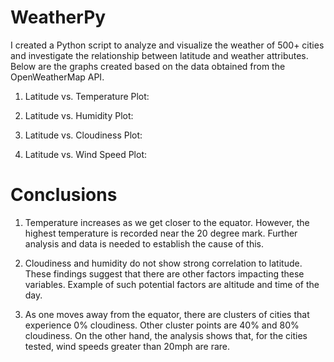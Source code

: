 
# WeatherPy

I created a Python script to analyze and visualize the weather of 500+ cities and investigate the relationship between latitude and weather attributes. Below are the graphs created based on the data obtained from the OpenWeatherMap API. 

1. Latitude vs. Temperature Plot:


2. Latitude vs. Humidity Plot:


3. Latitude vs. Cloudiness Plot:


4. Latitude vs. Wind Speed Plot:



# Conclusions

1. Temperature increases as we get closer to the equator. However, the highest temperature is recorded near the 20  degree mark. Further analysis and data is needed to establish the cause of this. 

2. Cloudiness and humidity do not show strong correlation to latitude. These findings suggest that there are other factors impacting these variables. Example of such potential factors are altitude and time of the day. 

3. As one moves away from the equator, there are clusters of cities that experience 0% cloudiness. Other cluster points are 40% and 80% cloudiness. On the other hand, the analysis shows that, for the cities tested, wind speeds greater than 20mph are rare. 